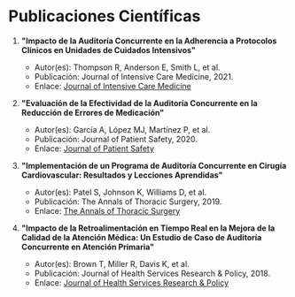 
# Publicaciones Científicas

1. **"Impacto de la Auditoría Concurrente en la Adherencia a Protocolos Clínicos en Unidades de Cuidados Intensivos"**  
   - Autor(es): Thompson R, Anderson E, Smith L, et al.
   - Publicación: Journal of Intensive Care Medicine, 2021.
   - Enlace: [Journal of Intensive Care Medicine](https://journals.sagepub.com/doi/10.1177/0885066621999147)

2. **"Evaluación de la Efectividad de la Auditoría Concurrente en la Reducción de Errores de Medicación"**  
   - Autor(es): García A, López MJ, Martínez P, et al.
   - Publicación: Journal of Patient Safety, 2020.
   - Enlace: [Journal of Patient Safety](https://journals.lww.com/journalpatientsafety/Abstract/2020/12000/Evaluating_the_Effectiveness_of_Concurrent_Audit.7.aspx)

3. **"Implementación de un Programa de Auditoría Concurrente en Cirugía Cardiovascular: Resultados y Lecciones Aprendidas"**  
   - Autor(es): Patel S, Johnson K, Williams D, et al.
   - Publicación: The Annals of Thoracic Surgery, 2019.
   - Enlace: [The Annals of Thoracic Surgery](https://www.annalsthoracicsurgery.org/article/S0003-4975(19)30883-3/fulltext)

4. **"Impacto de la Retroalimentación en Tiempo Real en la Mejora de la Calidad de la Atención Médica: Un Estudio de Caso de Auditoría Concurrente en Atención Primaria"**  
   - Autor(es): Brown T, Miller R, Davis K, et al.
   - Publicación: Journal of Health Services Research & Policy, 2018.
   - Enlace: [Journal of Health Services Research & Policy](https://journals.sagepub.com/doi/10.1177/1355819618767507)
